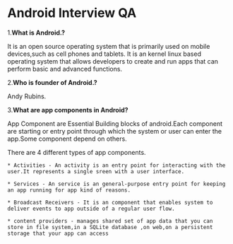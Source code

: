 # Android Interview QA

1.**What is Android.?**

It is an open source operating system that is primarily used on mobile devices,such as cell phones and tablets. It is an kernel linux based operating system that allows developers to create and run apps that can perform basic and advanced functions.


2.**Who is founder of Android.?**

Andy Rubins.

3.**What are app components in Android?**

App Component are Essential Building blocks of android.Each component are starting or entry point through which the system or user can enter the app.Some component depend on others.

There are 4 different types of app components.

	* Activities - An activity is an entry point for interacting with the user.It represents a single sreen with a user interface.

	* Services - An service is an general-purpose entry point for keeping an app running for app kind of reasons.

	* Broadcast Receivers - It is an component that enables system to deliver events to app outside of a regular user flow.
	
	* content providers - manages shared set of app data that you can store in file system,in a SQLite database ,on web,on a persistent storage that your app can access
